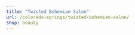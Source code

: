 ```yaml
---
title: "Twisted Bohemian Salon"
url: /colorado-springs/twisted-bohemian-salon/
shop: beauty
---
```


